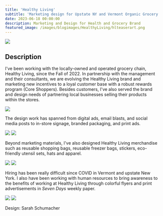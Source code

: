```yaml
---
title: 'Healthy Living'
subtitle: 'Marketing design for Upstate NY and Vermont Organic Grocery Chain'
date: 2023-06-18 00:00:00
description: Marketing and Design for Health and Grocery Brand
featured_image: /images/blogimages/HealthyLiving/hlteaserart.png
---
```


![](/images/blogimages/HealthyLiving/RoundUp_registerad.png)

## Description

I've been working with the locally-owned and operated grocery chain, Healthy Living, since the Fall of 2022. In partnership with the management and their consultants, we are evolving the Healthy Living brand and marketing new incentives to a loyal customer base with a robust rewards program (Core Shoppers). Besides customers, I've also served the brand and design needs of partnering local businesses selling their products within the stores. 

![](/images/blogimages/HealthyLiving/HLcartonideas_farmscene_revisedark.jpg)

The design work has spanned from digital ads, email blasts, and social media posts to in-store signage, branded packaging, and print ads. 

<div class="gallery" data-columns="2">
<img src="/images/blogimages/HealthyLiving/bulksignage_saratoga523.jpg">
<img src="/images/blogimages/HealthyLiving/avocadoposter.png">
</div>

Beyond marketing materials, I've also designed Healthy Living merchandise such as reusable shopping bags, reusable freezer bags, stickers, eco-friendly utensil sets, hats and apparel.

<div class="gallery" data-columns="2">
	<img src="/images/blogimages/HealthyLiving/HLnavycoolerbagmockup.jpg">
	<img src="/images/blogimages/HealthyLiving/reusablecitrusbagmockups.jpg">
</div>

Hiring has been really difficult since COVID in Vermont and upstate New York. I also have been working with human resources to bring awareness to the benefits of working at Healthy Living through colorful flyers and print advertisements in *Seven Days* weekly paper.

<div class="gallery" data-columns="2">
<img src="/images/blogimages/HealthyLiving/sevendaysad_HL.jpg">
<img src="/images/blogimages/HealthyLiving/HRpamphlets1022.jpg">
</div>

Design: Sarah Schumacher
